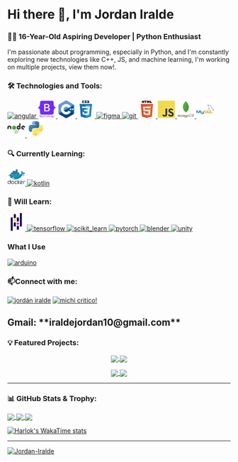 # Hi there 👋, I'm Jordan Iralde

### 🧑‍💻 16-Year-Old Aspiring Developer | Python Enthusiast
I'm passionate about programming, especially in Python, and I'm constantly exploring new technologies like C++, JS, and machine learning, I'm working on multiple projects, view them now!.

### 🛠️ Technologies and Tools:
<p align="left"> 
  <a href="https://angular.io" target="_blank" rel="noreferrer"> <img src="https://angular.io/assets/images/logos/angular/angular.svg" alt="angular" width="40" height="40"/> </a> 
<a href="https://getbootstrap.com" target="_blank" rel="noreferrer"> <img src="https://raw.githubusercontent.com/devicons/devicon/master/icons/bootstrap/bootstrap-plain-wordmark.svg" alt="bootstrap" width="40" height="40"/> 
</a> 
  <a href="https://www.w3schools.com/cpp/" target="_blank" rel="noreferrer"> <img src="https://raw.githubusercontent.com/devicons/devicon/master/icons/cplusplus/cplusplus-original.svg" alt="cplusplus" width="40" height="40"/> 
  </a> 
  <a href="https://www.w3schools.com/css/" target="_blank" rel="noreferrer"> <img src="https://raw.githubusercontent.com/devicons/devicon/master/icons/css3/css3-original-wordmark.svg" alt="css3" width="40" height="40"/> 
  </a>  
  <a href="https://www.figma.com/" target="_blank" rel="noreferrer"> <img src="https://www.vectorlogo.zone/logos/figma/figma-icon.svg" alt="figma" width="40" height="40"/> </a> 
  <a href="https://git-scm.com/" target="_blank" rel="noreferrer"> <img src="https://www.vectorlogo.zone/logos/git-scm/git-scm-icon.svg" alt="git" width="40" height="40"/> </a> 
  <a href="https://www.w3.org/html/" target="_blank" rel="noreferrer"> <img src="https://raw.githubusercontent.com/devicons/devicon/master/icons/html5/html5-original-wordmark.svg" alt="html5" width="40" height="40"/> 
  </a> 
  <a href="https://developer.mozilla.org/en-US/docs/Web/JavaScript" target="_blank" rel="noreferrer"> <img src="https://raw.githubusercontent.com/devicons/devicon/master/icons/javascript/javascript-original.svg" alt="javascript" width="40" height="40"/> 
  </a> 
  <a href="https://www.mongodb.com/" target="_blank" rel="noreferrer"> <img src="https://raw.githubusercontent.com/devicons/devicon/master/icons/mongodb/mongodb-original-wordmark.svg" alt="mongodb" width="40" height="40"/> 
  </a> 
  <a href="https://www.mysql.com/" target="_blank" rel="noreferrer"> <img src="https://raw.githubusercontent.com/devicons/devicon/master/icons/mysql/mysql-original-wordmark.svg" alt="mysql" width="40" height="40"/> 
  </a> 
  <a href="https://nodejs.org" target="_blank" rel="noreferrer"> <img src="https://raw.githubusercontent.com/devicons/devicon/master/icons/nodejs/nodejs-original-wordmark.svg" alt="nodejs" width="40" height="40"/> 
  </a> 
  <a href="https://www.python.org" target="_blank" rel="noreferrer"> <img src="https://raw.githubusercontent.com/devicons/devicon/master/icons/python/python-original.svg" alt="python" width="40" height="40"/> 
  </a> 
</p>

### 🔍 Currently Learning:
  <a href="https://www.docker.com/" target="_blank" rel="noreferrer"> <img src="https://raw.githubusercontent.com/devicons/devicon/master/icons/docker/docker-original-wordmark.svg" alt="docker" width="40" height="40"/> 
    <a href="https://kotlinlang.org" target="_blank" rel="noreferrer"> <img src="https://www.vectorlogo.zone/logos/kotlinlang/kotlinlang-icon.svg" alt="kotlin" width="40" height="40"/> 
  </a> 
  </a>

### 🎯 Will Learn:
<a href="https://pandas.pydata.org/" target="_blank" rel="noreferrer"> <img src="https://raw.githubusercontent.com/devicons/devicon/2ae2a900d2f041da66e950e4d48052658d850630/icons/pandas/pandas-original.svg" alt="pandas" width="40" height="40"/> 
  </a> 
  <a href="https://www.tensorflow.org" target="_blank" rel="noreferrer"> <img src="https://www.vectorlogo.zone/logos/tensorflow/tensorflow-icon.svg" alt="tensorflow" width="40" height="40"/> 
  </a> 
  <a href="https://scikit-learn.org/" target="_blank" rel="noreferrer"> <img src="https://upload.wikimedia.org/wikipedia/commons/0/05/Scikit_learn_logo_small.svg" alt="scikit_learn" width="40" height="40"/> 
  </a> 
  <a href="https://pytorch.org/" target="_blank" rel="noreferrer"> <img src="https://www.vectorlogo.zone/logos/pytorch/pytorch-icon.svg" alt="pytorch" width="40" height="40"/> 
  </a> 
  <a href="https://www.blender.org/" target="_blank" rel="noreferrer"> <img src="https://download.blender.org/branding/community/blender_community_badge_white.svg" alt="blender" width="40" height="40"/> 
  </a> 
  <a href="https://unity.com/" target="_blank" rel="noreferrer"> <img src="https://www.vectorlogo.zone/logos/unity3d/unity3d-icon.svg" alt="unity" width="40" height="40"/>     </a> 
  
### What I Use
  <a href="https://www.arduino.cc/" target="_blank" rel="noreferrer"> <img src="https://cdn.worldvectorlogo.com/logos/arduino-1.svg" alt="arduino" width="40" height="40"/>   </a> 
  
  <h3 align="left">📫Connect with me:</h3>
<p align="left">
  <a href="https://www.linkedin.com/in/jord%C3%A1n-iralde/" target="blank"><img align="center" src="https://raw.githubusercontent.com/rahuldkjain/github-profile-readme-generator/master/src/images/icons/Social/linked-in-alt.svg" alt="jordán iralde" height="30" width="40" /></a>
  <a href="https://kaggle.com/michi critico!" target="blank"><img align="center" src="https://raw.githubusercontent.com/rahuldkjain/github-profile-readme-generator/master/src/images/icons/Social/kaggle.svg" alt="michi critico!" height="30" width="40" /></a>

  <h2>Gmail: **iraldejordan10@gmail.com** </h2>
</p>


### 💡 Featured Projects:
<div align="center">
<a href="https://github.com/Jordan-Iralde/ProBestoJarvisAI">
  <img align="center" src="https://github-readme-stats.vercel.app/api/pin/?username=Jordan-Iralde&repo=ProBestoJarvisAI" />
</a>
<a href="https://github.com/Jordan-Iralde/Portafolio">
  <img align="center" src="https://github-readme-stats.vercel.app/api/pin/?username=Jordan-Iralde&repo=Portafolio" />
</a>
<p></p>
<a href="https://github.com/Jordan-Iralde/Git-Jordan">
  <img align="center" src="https://github-readme-stats.vercel.app/api/pin/?username=Jordan-Iralde&repo=Git-Jordan" />
</a>
<a href="https://github.com/Jordan-Iralde/AngularCocina">
  <img align="center" src="https://github-readme-stats.vercel.app/api/pin/?username=Jordan-Iralde&repo=AngularCocina" />
</a>
  </div>
<hr>

### 📊 GitHub Stats & Trophy:
<a href="https://github.com/anuraghazra/convoychat">
  <img height=200 align="center" src="https://github-readme-stats.vercel.app/api/top-langs?username=Jordan-Iralde&theme=radical&layout=compact&langs_count=8&card_width=320"/>
</a>
<a href="https://git.io/streak-stats">
  <img height=100 align="center" src="[https://github-readme-stats.vercel.app/api/top-langs?username=Jordan-Iralde](https://github-readme-streak-stats.herokuapp.com?user=Jordan-Iralde&theme=radical)&theme=radical&layout=compact&langs_count=8&card_width=320"/>
</a>
<a href="https://git.io/streak-stats">
  <img height=200 align="center" src="https://github-readme-streak-stats.herokuapp.com?user=Jordan-Iralde&theme=radical](https://github-readme-streak-stats.herokuapp.com?user=Jordan-Iralde&theme=radical)&theme=radical&layout=compact&langs_count=8&card_width=320"/>
</a>



<br>

[![Harlok's WakaTime stats](https://github-readme-stats.vercel.app/api/wakatime?username=Jordan1Iralde&theme=radical)](https://github.com/anuraghazra/github-readme-stats)
<hr>


  <a href="https://github.com/ryo-ma/github-profile-trophy"><img src="https://github-profile-trophy.vercel.app/?username=Jordan-Iralde&row=2&column=4&theme=radical" alt="Jordan-Iralde" /></a> 
</div>

